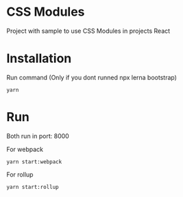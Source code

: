 # CSS Modules
Project with sample to use CSS Modules in projects React

# Installation
Run command (Only if you dont runned npx lerna bootstrap)
```(bash)
yarn
```


# Run
Both run in port: 8000

For webpack
```(bash)
yarn start:webpack
```
For rollup
```(bash)
yarn start:rollup
```